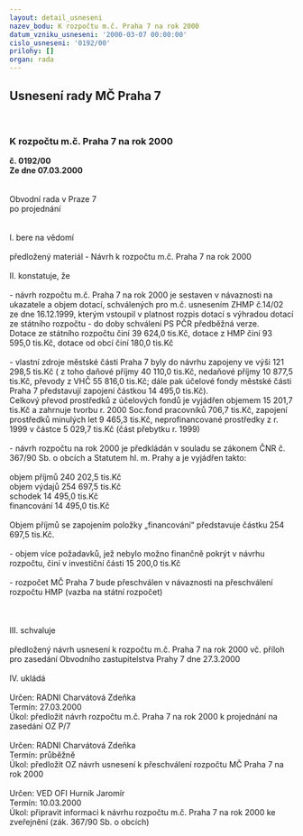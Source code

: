 ```yaml
---
layout: detail_usneseni
nazev_bodu: K rozpočtu m.č. Praha 7 na rok 2000
datum_vzniku_usneseni: '2000-03-07 00:00:00'
cislo_usneseni: '0192/00'
prilohy: []
organ: rada
---
```

<div id="ucUsn_pList" class="usn">
	<span><h2>Usnesení rady MČ Praha 7 </h2>
<br></span><div class="standBody">
<span><h3>K rozpočtu m.č. Praha 7 na rok 2000</h3></span><div class="center">
		<strong>č. 0192/00</strong><br>
	</div>
<div class="center">
		<strong>Ze dne 07.03.2000</strong><br><br>
	</div>
<br>Obvodní rada v Praze 7<br>po projednání<br><br><br>I.	bere na vědomí<br><br> předložený materiál - Návrh k rozpočtu m.č. Praha 7 na rok 2000<br><br>II.	konstatuje, že<br><br>- návrh rozpočtu m.č. Praha 7 na rok 2000  je  sestaven  v  návaznosti  na  ukazatele  a  objem dotací, schválených pro m.č. usnesením ZHMP č.14/02 ze dne 16.12.1999, kterým vstoupil v  platnost  rozpis dotací s výhradou dotací ze státního rozpočtu - do doby schválení PS PČR předběžná verze. <br>Dotace ze státního rozpočtu činí 39 624,0 tis.Kč, dotace z HMP činí 93 595,0 tis.Kč,  dotace  od  obcí činí 180,0 tis.Kč<br><br>- vlastní zdroje městské části  Praha 7 byly do návrhu zapojeny ve výši 121 298,5 tis.Kč ( z toho daňové příjmy 40 110,0 tis.Kč, nedaňové příjmy 10 877,5 tis.Kč, převody z VHČ 55 816,0 tis.Kč; dále pak účelové fondy městské části Praha 7 představují zapojení částkou 14 495,0 tis.Kč). <br>Celkový převod prostředků  z účelových fondů je vyjádřen objemem 15 201,7 tis.Kč a zahrnuje tvorbu  r. 2000 Soc.fond pracovníků  706,7 tis.Kč, zapojení prostředků minulých let 9 465,3 tis.Kč, neprofinancované prostředky z r. 1999 v částce 5 029,7 tis.Kč (část přebytku r. 1999)<br><br>-    návrh  rozpočtu  na  rok  2000  je  předkládán v  souladu se zákonem ČNR č. 367/90 Sb. o obcích a Statutem hl. m. Prahy a je vyjádřen takto:<br><br>             objem příjmů                                 240 202,5 tis.Kč<br>             objem výdajů                                 254 697,5 tis.Kč<br>             schodek                                            14 495,0 tis.Kč<br>             financování                                      14 495,0 tis.Kč<br><br>Objem příjmů se zapojením položky „financování“ představuje částku 254 697,5 tis.Kč.<br><br>-    objem více požadavků, jež nebylo možno finančně pokrýt v návrhu rozpočtu, činí v investiční části 15 200,0 tis.Kč <br><br>-    rozpočet MČ Praha 7 bude přeschválen v návaznosti na přeschválení rozpočtu HMP (vazba na státní rozpočet)<br><br><br><br>III.	schvaluje <br><br>předložený návrh usnesení k rozpočtu m.č. Praha 7 na rok 2000 vč. příloh  pro zasedání Obvodního zastupitelstva Prahy 7 dne 27.3.2000<br><br>IV.	ukládá <br><br> Určen:	     	RADNI Charvátová Zdeňka<br>Termín: 27.03.2000<br>Úkol:	předložit návrh rozpočtu m.č. Praha 7 na rok 2000 k projednání na zasedání OZ P/7<br> <br> Určen:	     	RADNI Charvátová Zdeňka<br>Termín: průběžně<br>Úkol:	předložit OZ návrh usnesení k přeschválení rozpočtu MČ Praha 7 na rok 2000<br> <br> Určen:	     	VED OFI Hurník Jaromír<br>Termín: 10.03.2000<br>Úkol:	připravit informaci k návrhu rozpočtu m.č. Praha 7 na rok 2000  ke zveřejnění (zák. 367/90 Sb. o obcích)<br>
</div>
</div>
